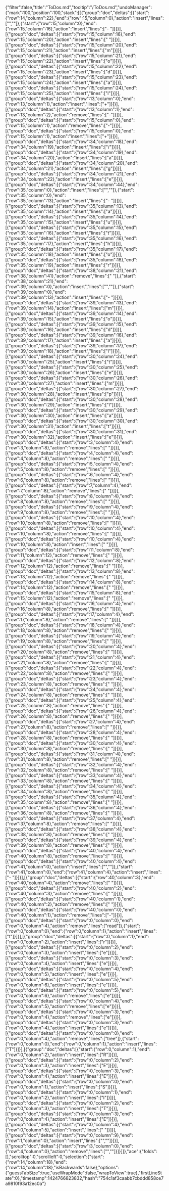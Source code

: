 {"filter":false,"title":"ToDos.md","tooltip":"/ToDos.md","undoManager":{"mark":100,"position":100,"stack":[[{"group":"doc","deltas":[{"start":{"row":14,"column":22},"end":{"row":15,"column":0},"action":"insert","lines":["",""]},{"start":{"row":15,"column":0},"end":{"row":15,"column":16},"action":"insert","lines":["-               "]}]}],[{"group":"doc","deltas":[{"start":{"row":15,"column":16},"end":{"row":15,"column":20},"action":"insert","lines":["    "]}]}],[{"group":"doc","deltas":[{"start":{"row":15,"column":20},"end":{"row":15,"column":21},"action":"insert","lines":["m"]}]}],[{"group":"doc","deltas":[{"start":{"row":15,"column":21},"end":{"row":15,"column":22},"action":"insert","lines":["o"]}]}],[{"group":"doc","deltas":[{"start":{"row":15,"column":22},"end":{"row":15,"column":23},"action":"insert","lines":["d"]}]}],[{"group":"doc","deltas":[{"start":{"row":15,"column":23},"end":{"row":15,"column":24},"action":"insert","lines":["a"]}]}],[{"group":"doc","deltas":[{"start":{"row":15,"column":24},"end":{"row":15,"column":25},"action":"insert","lines":["l"]}]}],[{"group":"doc","deltas":[{"start":{"row":13,"column":0},"end":{"row":13,"column":1},"action":"insert","lines":["+"]}]}],[{"group":"doc","deltas":[{"start":{"row":13,"column":1},"end":{"row":13,"column":2},"action":"remove","lines":["-"]}]}],[{"group":"doc","deltas":[{"start":{"row":15,"column":0},"end":{"row":15,"column":1},"action":"remove","lines":["-"]}]}],[{"group":"doc","deltas":[{"start":{"row":15,"column":0},"end":{"row":15,"column":1},"action":"insert","lines":["+"]}]}],[{"group":"doc","deltas":[{"start":{"row":34,"column":18},"end":{"row":34,"column":19},"action":"insert","lines":["/"]}]}],[{"group":"doc","deltas":[{"start":{"row":34,"column":19},"end":{"row":34,"column":20},"action":"insert","lines":["a"]}]}],[{"group":"doc","deltas":[{"start":{"row":34,"column":20},"end":{"row":34,"column":21},"action":"insert","lines":["g"]}]}],[{"group":"doc","deltas":[{"start":{"row":34,"column":21},"end":{"row":34,"column":22},"action":"insert","lines":["e"]}]}],[{"group":"doc","deltas":[{"start":{"row":34,"column":44},"end":{"row":35,"column":0},"action":"insert","lines":["",""]},{"start":{"row":35,"column":0},"end":{"row":35,"column":13},"action":"insert","lines":["-            "]}]}],[{"group":"doc","deltas":[{"start":{"row":35,"column":13},"end":{"row":35,"column":14},"action":"insert","lines":["a"]}]}],[{"group":"doc","deltas":[{"start":{"row":35,"column":14},"end":{"row":35,"column":15},"action":"insert","lines":["u"]}]}],[{"group":"doc","deltas":[{"start":{"row":35,"column":15},"end":{"row":35,"column":16},"action":"insert","lines":["t"]}]}],[{"group":"doc","deltas":[{"start":{"row":35,"column":16},"end":{"row":35,"column":17},"action":"insert","lines":["h"]}]}],[{"group":"doc","deltas":[{"start":{"row":35,"column":17},"end":{"row":35,"column":18},"action":"insert","lines":["o"]}]}],[{"group":"doc","deltas":[{"start":{"row":35,"column":18},"end":{"row":35,"column":19},"action":"insert","lines":["r"]}]}],[{"group":"doc","deltas":[{"start":{"row":38,"column":21},"end":{"row":38,"column":41},"action":"remove","lines":["                    "]},{"start":{"row":38,"column":21},"end":{"row":39,"column":0},"action":"insert","lines":["",""]},{"start":{"row":39,"column":0},"end":{"row":39,"column":13},"action":"insert","lines":["-            "]}]}],[{"group":"doc","deltas":[{"start":{"row":39,"column":13},"end":{"row":39,"column":14},"action":"insert","lines":["m"]}]}],[{"group":"doc","deltas":[{"start":{"row":39,"column":14},"end":{"row":39,"column":15},"action":"insert","lines":["o"]}]}],[{"group":"doc","deltas":[{"start":{"row":39,"column":15},"end":{"row":39,"column":16},"action":"insert","lines":["d"]}]}],[{"group":"doc","deltas":[{"start":{"row":39,"column":16},"end":{"row":39,"column":17},"action":"insert","lines":["a"]}]}],[{"group":"doc","deltas":[{"start":{"row":39,"column":17},"end":{"row":39,"column":18},"action":"insert","lines":["l"]}]}],[{"group":"doc","deltas":[{"start":{"row":30,"column":24},"end":{"row":30,"column":25},"action":"insert","lines":["t"]}]}],[{"group":"doc","deltas":[{"start":{"row":30,"column":25},"end":{"row":30,"column":26},"action":"insert","lines":["e"]}]}],[{"group":"doc","deltas":[{"start":{"row":30,"column":26},"end":{"row":30,"column":27},"action":"insert","lines":["m"]}]}],[{"group":"doc","deltas":[{"start":{"row":30,"column":27},"end":{"row":30,"column":28},"action":"insert","lines":["p"]}]}],[{"group":"doc","deltas":[{"start":{"row":30,"column":28},"end":{"row":30,"column":29},"action":"insert","lines":["l"]}]}],[{"group":"doc","deltas":[{"start":{"row":30,"column":29},"end":{"row":30,"column":30},"action":"insert","lines":["a"]}]}],[{"group":"doc","deltas":[{"start":{"row":30,"column":30},"end":{"row":30,"column":31},"action":"insert","lines":["t"]}]}],[{"group":"doc","deltas":[{"start":{"row":30,"column":31},"end":{"row":30,"column":32},"action":"insert","lines":["e"]}]}],[{"group":"doc","deltas":[{"start":{"row":3,"column":4},"end":{"row":3,"column":8},"action":"remove","lines":["    "]}]}],[{"group":"doc","deltas":[{"start":{"row":4,"column":4},"end":{"row":4,"column":8},"action":"remove","lines":["    "]}]}],[{"group":"doc","deltas":[{"start":{"row":5,"column":4},"end":{"row":5,"column":8},"action":"remove","lines":["    "]}]}],[{"group":"doc","deltas":[{"start":{"row":6,"column":4},"end":{"row":6,"column":8},"action":"remove","lines":["    "]}]}],[{"group":"doc","deltas":[{"start":{"row":7,"column":4},"end":{"row":7,"column":8},"action":"remove","lines":["    "]}]}],[{"group":"doc","deltas":[{"start":{"row":8,"column":4},"end":{"row":8,"column":8},"action":"remove","lines":["    "]}]}],[{"group":"doc","deltas":[{"start":{"row":9,"column":4},"end":{"row":9,"column":8},"action":"remove","lines":["    "]}]}],[{"group":"doc","deltas":[{"start":{"row":10,"column":4},"end":{"row":10,"column":8},"action":"remove","lines":["    "]}]}],[{"group":"doc","deltas":[{"start":{"row":10,"column":4},"end":{"row":10,"column":8},"action":"remove","lines":["    "]}]}],[{"group":"doc","deltas":[{"start":{"row":10,"column":4},"end":{"row":10,"column":8},"action":"insert","lines":["    "]}]}],[{"group":"doc","deltas":[{"start":{"row":11,"column":8},"end":{"row":11,"column":12},"action":"remove","lines":["    "]}]}],[{"group":"doc","deltas":[{"start":{"row":12,"column":8},"end":{"row":12,"column":12},"action":"remove","lines":["    "]}]}],[{"group":"doc","deltas":[{"start":{"row":13,"column":8},"end":{"row":13,"column":12},"action":"remove","lines":["    "]}]}],[{"group":"doc","deltas":[{"start":{"row":14,"column":8},"end":{"row":14,"column":12},"action":"remove","lines":["    "]}]}],[{"group":"doc","deltas":[{"start":{"row":15,"column":8},"end":{"row":15,"column":12},"action":"remove","lines":["    "]}]}],[{"group":"doc","deltas":[{"start":{"row":16,"column":4},"end":{"row":16,"column":8},"action":"remove","lines":["    "]}]}],[{"group":"doc","deltas":[{"start":{"row":17,"column":4},"end":{"row":17,"column":8},"action":"remove","lines":["    "]}]}],[{"group":"doc","deltas":[{"start":{"row":18,"column":4},"end":{"row":18,"column":8},"action":"remove","lines":["    "]}]}],[{"group":"doc","deltas":[{"start":{"row":19,"column":4},"end":{"row":19,"column":8},"action":"remove","lines":["    "]}]}],[{"group":"doc","deltas":[{"start":{"row":20,"column":4},"end":{"row":20,"column":8},"action":"remove","lines":["    "]}]}],[{"group":"doc","deltas":[{"start":{"row":21,"column":4},"end":{"row":21,"column":8},"action":"remove","lines":["    "]}]}],[{"group":"doc","deltas":[{"start":{"row":22,"column":4},"end":{"row":22,"column":8},"action":"remove","lines":["    "]}]}],[{"group":"doc","deltas":[{"start":{"row":23,"column":4},"end":{"row":23,"column":8},"action":"remove","lines":["    "]}]}],[{"group":"doc","deltas":[{"start":{"row":24,"column":4},"end":{"row":24,"column":8},"action":"remove","lines":["    "]}]}],[{"group":"doc","deltas":[{"start":{"row":25,"column":4},"end":{"row":25,"column":8},"action":"remove","lines":["    "]}]}],[{"group":"doc","deltas":[{"start":{"row":26,"column":4},"end":{"row":26,"column":8},"action":"remove","lines":["    "]}]}],[{"group":"doc","deltas":[{"start":{"row":27,"column":4},"end":{"row":27,"column":8},"action":"remove","lines":["    "]}]}],[{"group":"doc","deltas":[{"start":{"row":28,"column":4},"end":{"row":28,"column":8},"action":"remove","lines":["    "]}]}],[{"group":"doc","deltas":[{"start":{"row":30,"column":4},"end":{"row":30,"column":8},"action":"remove","lines":["    "]}]}],[{"group":"doc","deltas":[{"start":{"row":31,"column":4},"end":{"row":31,"column":8},"action":"remove","lines":["    "]}]}],[{"group":"doc","deltas":[{"start":{"row":32,"column":4},"end":{"row":32,"column":8},"action":"remove","lines":["    "]}]}],[{"group":"doc","deltas":[{"start":{"row":33,"column":4},"end":{"row":33,"column":8},"action":"remove","lines":["    "]}]}],[{"group":"doc","deltas":[{"start":{"row":34,"column":4},"end":{"row":34,"column":8},"action":"remove","lines":["    "]}]}],[{"group":"doc","deltas":[{"start":{"row":35,"column":4},"end":{"row":35,"column":8},"action":"remove","lines":["    "]}]}],[{"group":"doc","deltas":[{"start":{"row":36,"column":4},"end":{"row":36,"column":8},"action":"remove","lines":["    "]}]}],[{"group":"doc","deltas":[{"start":{"row":37,"column":4},"end":{"row":37,"column":8},"action":"remove","lines":["    "]}]}],[{"group":"doc","deltas":[{"start":{"row":38,"column":4},"end":{"row":38,"column":8},"action":"remove","lines":["    "]}]}],[{"group":"doc","deltas":[{"start":{"row":39,"column":4},"end":{"row":39,"column":8},"action":"remove","lines":["    "]}]}],[{"group":"doc","deltas":[{"start":{"row":40,"column":4},"end":{"row":40,"column":8},"action":"remove","lines":["    "]}]}],[{"group":"doc","deltas":[{"start":{"row":40,"column":4},"end":{"row":41,"column":0},"action":"insert","lines":["",""]},{"start":{"row":41,"column":0},"end":{"row":41,"column":4},"action":"insert","lines":["-   "]}]}],[{"group":"doc","deltas":[{"start":{"row":40,"column":3},"end":{"row":40,"column":4},"action":"remove","lines":[" "]}]}],[{"group":"doc","deltas":[{"start":{"row":40,"column":2},"end":{"row":40,"column":3},"action":"remove","lines":[" "]}]}],[{"group":"doc","deltas":[{"start":{"row":40,"column":1},"end":{"row":40,"column":2},"action":"remove","lines":[" "]}]}],[{"group":"doc","deltas":[{"start":{"row":40,"column":0},"end":{"row":40,"column":1},"action":"remove","lines":["-"]}]}],[{"group":"doc","deltas":[{"start":{"row":0,"column":0},"end":{"row":0,"column":4},"action":"remove","lines":["read"]},{"start":{"row":0,"column":0},"end":{"row":0,"column":1},"action":"insert","lines":["t"]}]}],[{"group":"doc","deltas":[{"start":{"row":0,"column":1},"end":{"row":0,"column":2},"action":"insert","lines":["r"]}]}],[{"group":"doc","deltas":[{"start":{"row":0,"column":2},"end":{"row":0,"column":3},"action":"insert","lines":["e"]}]}],[{"group":"doc","deltas":[{"start":{"row":0,"column":3},"end":{"row":0,"column":4},"action":"insert","lines":["e"]}]}],[{"group":"doc","deltas":[{"start":{"row":0,"column":4},"end":{"row":0,"column":5},"action":"insert","lines":["e"]}]}],[{"group":"doc","deltas":[{"start":{"row":0,"column":5},"end":{"row":0,"column":6},"action":"insert","lines":["e"]}]}],[{"group":"doc","deltas":[{"start":{"row":0,"column":5},"end":{"row":0,"column":6},"action":"remove","lines":["e"]}]}],[{"group":"doc","deltas":[{"start":{"row":0,"column":4},"end":{"row":0,"column":5},"action":"remove","lines":["e"]}]}],[{"group":"doc","deltas":[{"start":{"row":0,"column":3},"end":{"row":0,"column":4},"action":"remove","lines":["e"]}]}],[{"group":"doc","deltas":[{"start":{"row":0,"column":3},"end":{"row":0,"column":4},"action":"insert","lines":["e"]}]}],[{"group":"doc","deltas":[{"start":{"row":0,"column":0},"end":{"row":0,"column":4},"action":"remove","lines":["tree"]},{"start":{"row":0,"column":0},"end":{"row":0,"column":1},"action":"insert","lines":["T"]}]}],[{"group":"doc","deltas":[{"start":{"row":0,"column":1},"end":{"row":0,"column":2},"action":"insert","lines":["R"]}]}],[{"group":"doc","deltas":[{"start":{"row":0,"column":2},"end":{"row":0,"column":3},"action":"insert","lines":["E"]}]}],[{"group":"doc","deltas":[{"start":{"row":0,"column":3},"end":{"row":0,"column":4},"action":"insert","lines":["E"]}]}],[{"group":"doc","deltas":[{"start":{"row":0,"column":0},"end":{"row":0,"column":1},"action":"insert","lines":["S"]}]}],[{"group":"doc","deltas":[{"start":{"row":0,"column":1},"end":{"row":0,"column":2},"action":"insert","lines":["I"]}]}],[{"group":"doc","deltas":[{"start":{"row":0,"column":2},"end":{"row":0,"column":3},"action":"insert","lines":["T"]}]}],[{"group":"doc","deltas":[{"start":{"row":0,"column":3},"end":{"row":0,"column":4},"action":"insert","lines":["E"]}]}],[{"group":"doc","deltas":[{"start":{"row":0,"column":4},"end":{"row":0,"column":5},"action":"insert","lines":[" "]}]}],[{"group":"doc","deltas":[{"start":{"row":0,"column":9},"end":{"row":1,"column":0},"action":"insert","lines":["",""]}]}],[{"group":"doc","deltas":[{"start":{"row":3,"column":0},"end":{"row":4,"column":0},"action":"remove","lines":["",""]}]}]]},"ace":{"folds":[],"scrolltop":0,"scrollleft":0,"selection":{"start":{"row":14,"column":18},"end":{"row":14,"column":18},"isBackwards":false},"options":{"guessTabSize":true,"useWrapMode":false,"wrapToView":true},"firstLineState":0},"timestamp":1424766823832,"hash":"754c1af3caabb7cbddd858ce7a9810f93a12ec0a"}